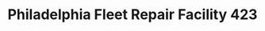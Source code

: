---
title: "Philadelphia Fleet Repair Facility 423"
url: /philadelphia/philadelphia-fleet-repair-facility-423/
shop: Autowerkstatt
---